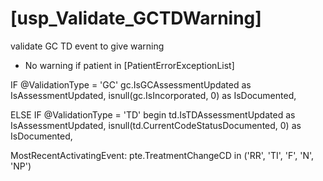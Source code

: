 # [usp_Validate_GCTDWarning] 
validate GC TD event to give warning 
* No warning if patient in [PatientErrorExceptionList]

IF @ValidationType = 'GC'
gc.IsGCAssessmentUpdated as IsAssessmentUpdated, 
			isnull(gc.IsIncorporated, 0) as IsDocumented,  


ELSE IF  @ValidationType = 'TD'	begin
			td.IsTDAssessmentUpdated as IsAssessmentUpdated, 
			isnull(td.CurrentCodeStatusDocumented, 0) as IsDocumented,  


MostRecentActivatingEvent:
pte.TreatmentChangeCD in ('RR', 'TI', 'F', 'N', 'NP')            